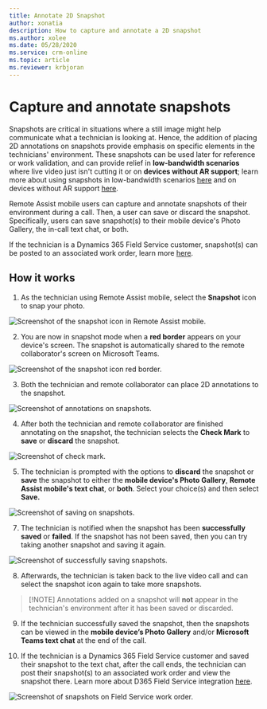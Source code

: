 ```yaml
---
title: Annotate 2D Snapshot
author: xonatia
description: How to capture and annotate a 2D snapshot
ms.author: xolee
ms.date: 05/28/2020
ms.service: crm-online
ms.topic: article
ms.reviewer: krbjoran
---
```

# Capture and annotate snapshots 

Snapshots are critical in situations where a still image might help communicate what a technician is looking at. Hence, the addition of placing 2D annotations on snapshots provide emphasis on specific elements in the technicians' environment. These snapshots can be used later for reference or work validation, and can provide relief in **low-bandwidth scenarios** where live video just isn't cutting it or on **devices without AR support**; learn more about using snapshots in low-bandwidth scenarios [here](https://docs.microsoft.com/en-us/dynamics365/mixed-reality/remote-assist/mobile-app/poor-network-connectivity) and on devices without AR support [here](mobile-app/using-devices-without-AR.md). 

Remote Assist mobile users can capture and annotate snapshots of their environment during a call. Then, a user can save or discard the snapshot. Specifically, users can save snapshot(s) to their mobile device's Photo Gallery, the in-call text chat, or both.

If the technician is a Dynamics 365 Field Service customer, snapshot(s) can be posted to an associated work order, learn more [here](https://docs.microsoft.com/en-us/dynamics365/mixed-reality/remote-assist/mobile-app/fs-integration).

## How it works

1.	As the technician using Remote Assist mobile, select the **Snapshot** icon to snap your photo. 

![Screenshot of the snapshot icon in Remote Assist mobile.](./media/snapshot1.png "Snapshot Icon")

2.  You are now in snapshot mode when a **red border** appears on your device's screen. The snapshot is automatically shared to the remote collaborator's screen on Microsoft Teams.

![Screenshot of the snapshot icon red border.](./media/snapshot2.png "Red Border")

3. Both the technician and remote collaborator can place 2D annotations to the snapshot. 

![Screenshot of annotations on snapshots.](./media/snapshot4.png "Annotate snapshot")

4.	After both the technician and remote collaborator are finished annotating on the snapshot, the technician selects the **Check Mark** to **save** or **discard** the snapshot.  

![Screenshot of check mark.](./media/snapshot4.png "Check Mark")

5.	The technician is prompted with the options to **discard** the snapshot or **save** the snapshot to either the **mobile device's Photo Gallery**, **Remote Assist mobile's text chat**, or **both**. Select your choice(s) and then select **Save.**

![Screenshot of saving on snapshots.](./media/snapshot6a.png "Save snapshot")

7. The technician is notified when the snapshot has been **successfully saved** or **failed**. If the snapshot has not been saved, then you can try taking another snapshot and saving it again. 

![Screenshot of successfully saving snapshots.](./media/snapshot7a.png "Saving snapshot success")

8. Afterwards, the technician is taken back to the live video call and can select the snapshot icon again to take more snapshots. 
>[!NOTE] Annotations added on a snapshot will **not** appear in the technician's environment after it has been saved or discarded. 

9. If the technician successfully saved the snapshot, then the snapshots can be viewed in the **mobile device’s Photo Gallery** and/or **Microsoft Teams text chat** at the end of the call. 

10. If the technician is a Dynamics 365 Field Service customer and saved their snapshot to the text chat, after the call ends, the technician can post their snapshot(s) to an associated work order and view the snapshot there. Learn more about D365 Field Service integration [here](https://docs.microsoft.com/dynamics365/mixed-reality/remote-assist/mobile-app/fs-integration).

![Screenshot of snapshots on Field Service work order.](./media/12.png "Field Service")
